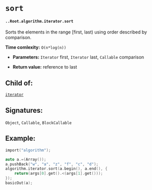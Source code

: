 # `sort`

#### `..Root.algorithm.iterator.sort`

Sorts the elements in the range [first, last) using order described by comparison.

**Time comlexity:** `O(n*log(n))`

* **Parameters:** `Iterator` first, `Iterator` last, `Callable` comparison

* **Return value:** reference to last

## Child of:

[`iterator`](docs..Root.algorithm.iterator.md)

## Signatures:

`Object`, `Callable`, `BlockCallable`

## Example:

```c
import("algorithm");

auto a.=(Array());
a.pushBack("w", "a", "z", "f", "c", "d");
algorithm.iterator.sort(a.begin(), a.end(), {
    return(args[0].get().<(args[1].get()));
});
basicOut(a);
```
